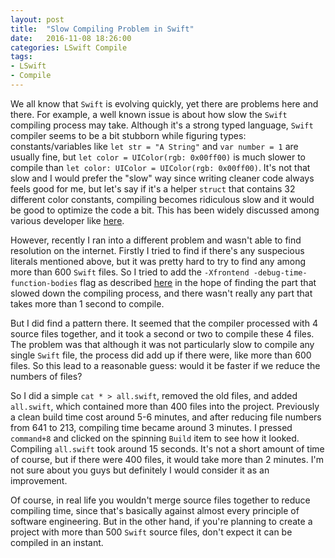 ```yaml
---
layout: post
title:  "Slow Compiling Problem in Swift"
date:   2016-11-08 18:26:00
categories: LSwift Compile
tags:
- LSwift
- Compile
---
```


We all know that `Swift` is evolving quickly, yet there are problems here and there. For example, a well known issue is about how slow the `Swift` compiling process may take. Although it's a strong typed language, `Swift` compiler seems to be a bit stubborn while figuring types: constants/variables like `let str = "A String"` and `var number = 1` are usually fine, but `let color = UIColor(rgb: 0x00ff00)` is much slower to compile than `let color: UIColor = UIColor(rgb: 0x00ff00)`. It's not that slow and I would prefer the "slow" way since writing cleaner code always feels good for me, but let's say if it's a helper `struct` that contains 32 different color constants, compiling becomes ridiculous slow and it would be good to optimize the code a bit. This has been widely discussed among various developer like [here](https://spin.atomicobject.com/2016/04/26/swift-long-compile-time/).

However, recently I ran into a different problem and wasn't able to find resolution on the internet. Firstly I tried to find if there's any suspecious literals mentioned above, but it was pretty hard to try to find any among more than 600 `Swift` files. So I tried to add the `-Xfrontend -debug-time-function-bodies` flag as described [here](https://thatthinginswift.com/debug-long-compile-times-swift/) in the hope of finding the part that slowed down the compiling process, and there wasn't really any part that takes more than 1 second to compile.

But I did find a pattern there. It seemed that the compiler processed with 4 source files together, and it took a second or two to compile these 4 files. The problem was that although it was not particularly slow to compile any single `Swift` file, the process did add up if there were, like more than 600 files. So this lead to a reasonable guess: would it be faster if we reduce the numbers of files?

So I did a simple `cat * > all.swift`, removed the old files, and added `all.swift`, which contained more than 400 files into the project. Previously a clean build time cost around 5-6 minutes, and after reducing file numbers from 641 to 213, compiling time became around 3 minutes. I pressed `command+8` and clicked on the spinning `Build` item to see how it looked. Compiling `all.swift` took around 15 seconds. It's not a short amount of time of course, but if there were 400 files, it would take more than 2 minutes. I'm not sure about you guys but definitely I would consider it as an improvement.

Of course, in real life you wouldn't merge source files together to reduce compiling time, since that's basically against almost every principle of software engineering. But in the other hand, if you're planning to create a project with more than 500 `Swift` source files, don't expect it can be compiled in an instant.